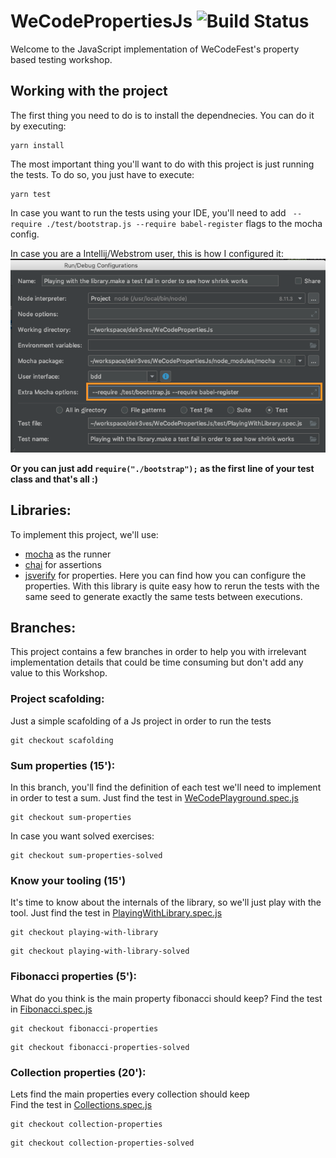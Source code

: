 # WeCodePropertiesJs ![Build Status](https://travis-ci.org/delr3ves/WeCodePropertiesJs.svg?branch=master)

Welcome to the JavaScript implementation of WeCodeFest's property based testing workshop.

## Working with the project

The first thing you need to do is to install the dependnecies. You can do it by executing:

```
yarn install
```

The most important thing you'll want to do with this project is just running the tests. To do so, you just have to execute:

```
yarn test
```

In case you want to run the tests using your IDE, you'll need to add ` --require ./test/bootstrap.js --require babel-register` flags to the mocha config. 

In case you are a Intellij/Webstrom user, this is how I configured it:
![](./art/confgure-mocha-intellij.png)


**Or you can just add `require("./bootstrap");` as the first line of your test class and that's all :)**

## Libraries: 

To implement this project, we'll use:
 * [mocha](https://mochajs.org/) as the runner
 * [chai](https://www.chaijs.com) for assertions
 * [jsverify](http://jsverify.github.io/) for properties. Here you can find how you can configure the properties. With this library is quite easy how to rerun the tests with the same seed to generate exactly the same tests between executions.

## Branches:

This project contains a few branches in order to help you with irrelevant implementation details that could be time consuming but don't add any value to this Workshop.  

### Project scafolding:
Just a simple scafolding of a Js project in order to run the tests

```
git checkout scafolding
```

### Sum properties (15'):
In this branch, you'll find the definition of each test we'll need to implement in order to test a sum.
Just find the test in [WeCodePlayground.spec.js](test/WeCodePlayground.spec.Js)

```
git checkout sum-properties
```
In case you want solved exercises:
```
git checkout sum-properties-solved
```

### Know your tooling (15')
It's time to know about the internals of the library, so we'll just play with the tool.
Just find the test in [PlayingWithLibrary.spec.js](test/PlayingWithLibrary.spec.Js)

```
git checkout playing-with-library
```

```
git checkout playing-with-library-solved
```

### Fibonacci properties (5'):
What do you think is the main property fibonacci should keep?
Find the test in [Fibonacci.spec.js](test/Fibonacci.spec.Js)

```
git checkout fibonacci-properties
```
```
git checkout fibonacci-properties-solved
```

### Collection properties (20'):
Lets find the main properties every collection should keep  
Find the test in [Collections.spec.js](test/Collections.spec.Js)

```
git checkout collection-properties
```
```
git checkout collection-properties-solved
```
